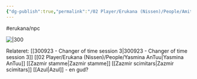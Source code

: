 ```yaml
---
{"dg-publish":true,"permalink":"/02 Player/Erukana (Nissen)/People/Amit AnTuu/","tags":["erukana/npc"]}
---
```



#erukana/npc 

![|300](https://cdn.discordapp.com/attachments/992033334353989702/1157644530552672386/Amit_AnTuu.png?ex=65195bfc&is=65180a7c&hm=d8f0056f24925ea49a77998d67ce64e9082ae5811d8b7e8ebea7a2cfca7fe616&)


Relateret:
[[300923 - Changer of time session 3\|300923 - Changer of time session 3]]
[[02 Player/Erukana (Nissen)/People/Yasmina AnTuu\|Yasmina AnTuu]]
[[Zazmir stamme\|Zazmir stamme]]
[[Zazmir scimitars\|Zazmir scimitars]]
[[Azul\|Azul]] - en gud?